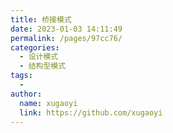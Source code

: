 ```yaml
---
title: 桥接模式
date: 2023-01-03 14:11:49
permalink: /pages/97cc76/
categories:
  - 设计模式
  - 结构型模式
tags:
  - 
author: 
  name: xugaoyi
  link: https://github.com/xugaoyi
---
```

